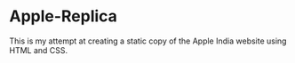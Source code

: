 # Apple-Replica
This is my attempt at creating a static copy of the Apple India website using HTML and CSS.
